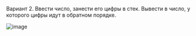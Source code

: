 Вариант 2. Ввести число, занести его цифры в стек. Вывести в число, у которого цифры идут в обратном порядке.

![image](https://github.com/fr7nz1/Laboratory_work_No_3_on_OOP/assets/137710715/979d32ea-8c9f-4093-9672-ce5c1808fb53)
